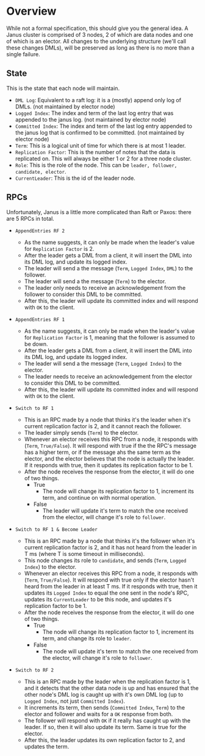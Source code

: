 # Overview
While not a formal specification, this should give you the general idea. 
A Janus cluster is comprised of 3 nodes, 2 of which are data nodes and one of which is an elector. 
All changes to the underlying structure (we'll call these changes DMLs), will be preserved as long as there is no more than a single failure. 


## State
This is the state that each node will maintain. 
- `DML Log`: Equivalent to a raft log: it is a (mostly) append only log of DMLs. (not maintained by elector node)
- `Logged Index`: The index and term of the last log entry that was appended to the janus log. (not maintained by elector node)
- `Committed Index`: The index and term of the last log entry appended to the janus log that is confirmed to be committed. (not maintained by elector node)
- `Term`: This is a logical unit of time for which there is at most 1 leader.  
- `Replication Factor`: This is the number of notes that the data is replicated on. This will always be either 1 or 2 for a three node cluster. 
- `Role`: This is the role of the node. This can be `leader, follower, candidate, elector`. 
- `CurrentLeader`: This is the id of the leader node. 

## RPCs
Unfortunately, Janus is a little more complicated than Raft or Paxos: there are 5 RPCs in total. 
- `AppendEntries RF 2`
    - As the name suggests, it can only be made when the leader's value for `Replication Factor` is 2. 
    - After the leader gets a DML from a client, it will insert the DML into its DML log, and update its logged index. 
    - The leader will send a the message (`Term`, `Logged Index`, `DML`) to the follower.
    - The leader will send a the message (`Term`) to the elector.
    - The leader only needs to receive an acknowledgement from the follower to consider this DML to be committed. 
    - After this, the leader will update its committed index and will respond with `OK` to the client. 

- `AppendEntries RF 1`
    - As the name suggests, it can only be made when the leader's value for `Replication Factor` is 1, meaning that the follower is assumed to be down.  
    - After the leader gets a DML from a client, it will insert the DML into its DML log, and update its logged index.
    - The leader will send a the message (`Term`, `Logged Index`) to the elector.
    - The leader needs to receive an acknowledgement from the elector to consider this DML to be committed. 
    - After this, the leader will update its committed index and will respond with `OK` to the client. 

- `Switch to RF 1`
    - This is an RPC made by a node that thinks it's the leader when it's current replication factor is 2, and it cannot reach the follower. 
    - The leader simply sends (`Term`) to the elector. 
    - Whenever an elector receives this RPC from a node, it responds with (`Term`, `True/False`). It will respond with true if the the RPC's message has a higher term, or if the message ahs the same term as the elector, and the elector believes that the node is actually the leader. If it responds with true, then it updates its replication factor to be 1. 
    - After the node receives the response from the elector, it will do one of two things. 
        - True
            - The node will change its replication factor to 1, increment its term, and continue on with normal operation. 
        - False
            - The leader will update it's term to match the one received from the elector, will change it's role to `follower`. 

- `Switch to RF 1 & Become Leader`
    - This is an RPC made by a node that thinks it's the follower when it's current replication factor is 2, and it has not heard from the leader in T ms (where T is some timeout in milliseconds). 
    - This node changes its role to `candidate`, and sends (`Term`, `Logged Index`) to the elector. 
    - Whenever an elector receives this RPC from a node, it responds with (`Term`, `True/False`). It will respond with true only if the elector hasn't heard from the leader in at least T ms. If it responds with true, then it updates its `Logged Index` to equal the one sent in the node's RPC, updates its `CurrentLeader` to be this node, and updates it's replication factor to be 1. 
    - After the node receives the response from the elector, it will do one of two things. 
        - True
            - The node will change its replication factor to 1, increment its term, and change its role to `leader`.
        - False
            - The node will update it's term to match the one received from the elector, will change it's role to `follower`. 

- `Switch to RF 2`
    - This is an RPC made by the leader when the replication factor is 1, and it detects that the other data node is up and has ensured that the other node's DML log is caught up with it's own DML log (up to `Logged Index`, not just `Committed Index`). 
    - It increments its term, then sends (`Committed Index`, `Term`) to the elector and follower and waits for a `OK` response from both. 
    - The follower will respond with `OK` if it really has caught up with the leader. If so, then it will also update its term. Same is true for the elector. 
    - After this, the leader updates its own replication factor to 2, and updates the term. 